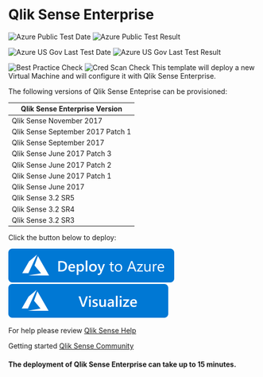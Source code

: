 # Qlik Sense Enterprise

![Azure Public Test Date](https://azurequickstartsservice.blob.core.windows.net/badges/qlik-sense-enterprise/PublicLastTestDate.svg)
![Azure Public Test Result](https://azurequickstartsservice.blob.core.windows.net/badges/qlik-sense-enterprise/PublicDeployment.svg)

![Azure US Gov Last Test Date](https://azurequickstartsservice.blob.core.windows.net/badges/qlik-sense-enterprise/FairfaxLastTestDate.svg)
![Azure US Gov Last Test Result](https://azurequickstartsservice.blob.core.windows.net/badges/qlik-sense-enterprise/FairfaxDeployment.svg)

![Best Practice Check](https://azurequickstartsservice.blob.core.windows.net/badges/qlik-sense-enterprise/BestPracticeResult.svg)
![Cred Scan Check](https://azurequickstartsservice.blob.core.windows.net/badges/qlik-sense-enterprise/CredScanResult.svg)
This template will deploy a new Virtual Machine and will configure it with Qlik
Sense Enterprise.

The following versions of Qlik Sense Enteprise can be provisioned:

| Qlik Sense Enterprise Version     |
| --------------------------------- |
| Qlik Sense November 2017          |
| Qlik Sense September 2017 Patch 1 |
| Qlik Sense September 2017         |
| Qlik Sense June 2017 Patch 3      |
| Qlik Sense June 2017 Patch 2      |
| Qlik Sense June 2017 Patch 1      |
| Qlik Sense June 2017              |
| Qlik Sense 3.2 SR5                |
| Qlik Sense 3.2 SR4                |
| Qlik Sense 3.2 SR3                |

Click the button below to deploy:

[![Deploy To Azure](https://raw.githubusercontent.com/Azure/azure-quickstart-templates/master/1-CONTRIBUTION-GUIDE/images/deploytoazure.svg?sanitize=true)](https://portal.azure.com/#create/Microsoft.Template/uri/https%3A%2F%2Fraw.githubusercontent.com%2FAzure%2Fazure-quickstart-templates%2Fmaster%2Fqlik-sense-enterprise%2Fazuredeploy.json)
[![Visualize](https://raw.githubusercontent.com/Azure/azure-quickstart-templates/master/1-CONTRIBUTION-GUIDE/images/visualizebutton.svg?sanitize=true)](http://armviz.io/#/?load=https%3A%2F%2Fraw.githubusercontent.com%2FAzure%2Fazure-quickstart-templates%2Fmaster%2Fqlik-sense-enterprise%2Fazuredeploy.json)

For help please review [Qlik Sense Help](http://help.qlik.com)

Getting started [Qlik Sense Community](http://community.qlik.com)

#### The deployment of Qlik Sense Enterprise can take up to 15 minutes.
